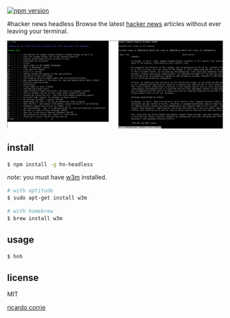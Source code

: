[![npm version](https://badge.fury.io/js/hn-headless.svg)](https://badge.fury.io/js/hn-headless)

#hacker news headless
Browse the latest [hacker news](https://news.ycombinator.com) articles without
ever leaving your terminal.

[![demo](./demo.png)](https://raw.githubusercontent.com/rcorrie/hn-headless/master/demo.png)

## install
```sh
$ npm install -g hn-headless
```

*note:* you must have [w3m](http://w3m.sourceforge.net/) installed.
```sh
# with aptitude
$ sudo apt-get install w3m
```
```sh
# with homebrew
$ brew install w3m
```

## usage
```sh
$ hnh
```

## license
MIT 

[ricardo corrie](http://rcorrie.com)
